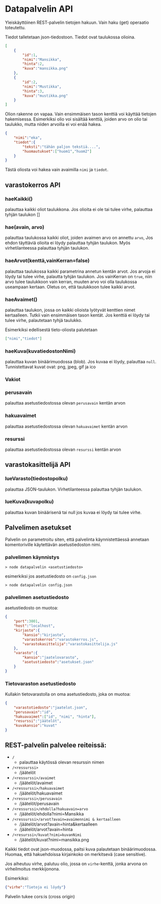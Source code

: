 # Datapalvelin API

Yleiskäyttöinen REST-palvelin tietojen hakuun. Vain haku (get) operaatio toteutettu.

Tiedot talletetaan json-tiedostoon. Tiedot ovat taulukossa olioina.

```json
[
    {
        "id":1,
        "nimi":"Mansikka",
        "hinta":2,
        "kuva":"mansikka.png"
    },
    {
        "id":2,
        "nimi":"Mustikka",
        "hinta":3,
        "kuva":"mustikka.png"
    }
]
```
Olion rakenne on vapaa. Vain ensimmäisen tason kenttiä voi käyttää tietojen hakemisessa.
Esimerkiksi olio voi sisältää kenttiä, joiden arvo on olio tai taulukko, mutta niiden arvoilla ei voi enää hakea.
```json
{
    "nimi":"eka",
    "tiedot":{
        "teksti":"tähän paljon tekstiä....",
        "huomautukset":["huom1","huom2"]
    }
}
```
Tästä oliosta voi hakea vain avaimilla `nimi` ja `tiedot`.

<div style="page-break-after:always;"></div>

## varastokerros API

### **haeKaikki()**
palauttaa kaikki oliot taulukkona. Jos olioita ei ole tai tulee virhe, palauttaa tyhjän taulukon []

### **hae(avain, arvo)**
palauttaa  taulukossa kaikki oliot, joiden avaimen arvo on annettu `arvo`, Jos ehdon täyttäviä olioita ei löydy palauttaa tyhjän taulukon. Myös virhetilanteessa palauttaa tyhjän taulukon.

### **haeArvot(kenttä,vainKerran=false)**
palauttaa taulukossa kaikki parametrina annetun kentän arvot. Jos arvoja ei löydy tai tulee virhe, palautta tyhjän taulukon. Jos vainKerran on `true`, niin arvo tulee taulukkoon vain kerran, muuten arvo voi olla taulukossa useampaan kertaan. Oletus on, että taulukkoon tulee kaikki arvot.

### **haeAvaimet()**
palauttaa taulukon, jossa on kaikki olioista lyötyvät kenttien nimet kertaalleen. Tutkii vain ensimmäisen tason kentät. Jos kenttiä ei löydy tai tulee virhe, palautetaan tyhjä taulukko.

Esimerkiksi edellisestä tieto-oliosta palutetaan
```json
["nimi","tiedot"]
```

### **haeKuva(kuvatiedostonNimi)**
palauttaa kuvan binäärimuodossa (blob). Jos kuvaa ei löydy, palauttaa `null`. Tunnistettavat kuvat ovat: png, jpeg, gif ja ico

### Vakiot

### **perusavain**
palauttaa asetustiedostossa olevan `perusavain` kentän arvon

### **hakuavaimet**
palauttaa asetustiedostossa olevan `hakuavaimet` kentän arvon

### **resurssi**
palauttaa asetustiedostossa olevan `resurssi` kentän arvon

<div style="page-break-after:always;"></div>

## varastokasittelijä API

### **lueVarasto(tiedostopolku)**
palauttaa JSON-taulukon. Virhetilanteessa palauttaa tyhjän taulukon.

### **lueKuva(kuvapolku)**
palauttaa kuvan binäärisenä tai null jos kuvaa ei löydy tai tulee virhe.

## Palvelimen asetukset

Palvelin on parametroitu siten, että palvelinta käynnistettäessä annetaan komentoriville käytettävän asetustiedoston nimi.

### palvelimen käynnistys
```shell
> node datapalvelin <asetustiedosto>
```
esimerkiksi jos asetustiedosto on `config.json`
```shell
> node datapalvelin config.json
```

### palvelimen asetustiedosto
asetustiedosto on muotoa:

```json
{
    "port":3001,
    "host":"localhost",
    "kirjasto":{
        "kansio":"kirjasto",
        "varastokerros":"varastokerros.js",
        "varastokasittelija":"varastokasittelija.js"
    },
    "varasto":{
        "kansio":"jaatelovarasto",
        "asetustiedosto":"asetukset.json"
    }
}
```
<div style="page-break-after:always;"></div>

### Tietovaraston asetustiedosto

Kullakin tietovarastolla on oma asetustiedosto, joka on muotoa:
```json
{
    "varastotiedosto":"jaatelot.json",
    "perusavain":"id",
    "hakuavaimet":["id", "nimi", "hinta"],
    "resurssi":"jäätelöt",
    "kuvakansio":"kuvat"
}
```

## REST-palvelin palvelee reiteissä:
-   `/`
    - palauttaa käytössä olevan resurssin nimen     
-   `/<ressurssi>`
    -   /jäätelöt
-   `/<ressurssi>/avaimet`
    -   /jäätelöt/avaimet
-   `/<ressurssi>/hakuavaimet`
    -   /jäätelöt/hakuavaimet
-   `/<ressurssi>/perusavain`
    -   /jäätelöt/perusavain
-   `/<ressurssi>/ehdolla?hakuavain=arvo`
    -   /jäätelöt/ehdolla?nimi=Mansikka
-   `/<ressurssi>/arvot?avain=avaimennimi & kertaalleen`
    -   /jäätelöt/arvot?avain=hinta&kertaalleen
    -   /jäätelöt/arvot?avain=hinta
-   `/<resurssi>/kuvat?nimi=kuvanNimi`
    -   /jäätelöt/kuvat?nimi=mansikka.png

Kaikki tiedot ovat json-muodossa, paitsi kuva palautetaan binäärimuodossa. Huomaa, että hakuehdoissa kirjainkoko on merkitsevä (case sensitive).

Jos aiheutuu virhe, palutuu olio, jossa on `virhe`-kenttä, jonka arvona on virheilmoitus merkkijonona.

Esimerkiksi:
```json
{"virhe":"Tietoja ei löydy"}
```
Palvelin tukee cors:is (cross origin)